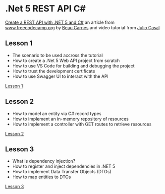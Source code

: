# .Net 5 REST API C#

[Create a REST API with .NET 5 and C#](https://www.freecodecamp.org/news/create-a-rest-api-with-dot-net-5-and-c-sharp "Create a REST API with .NET 5 and C#") an article from www.freecodecamp.org by [Beau Carnes](https://www.linkedin.com/in/beau-carnes "Beau Carnes") and video tutorial from [Julio Casal](https://www.linkedin.com/in/juliocasal "Julio Casal")

## Lesson 1
- The scenario to be used accross the tutorial
- How to create a .Net 5 Web API project from scratch
- How to use VS Code for building and debugging the project
- How to trust the development certificate
- How to use Swagger UI to interact with the API

[Lesson 1](https://www.youtube.com/watch?v=bgk8N_rx1F4 "Lesson 1")

## Lesson 2
- How to model an entity via C# record types
- How to implement an in-memory repository of resources
- How to implement a controller with GET routes to retrieve resources

[Lesson 2](https://www.youtube.com/watch?v=ba08pvLjZFc "Lesson 2")

## Lesson 3
- What is dependency injection?
- How to register and inject dependencies in .NET 5
- How to implement Data Transfer Objects (DTOs)
- How to map entities to DTOs

[Lesson 3](https://www.youtube.com/watch?v=n7jmIG-0ORc "Lesson 3")
